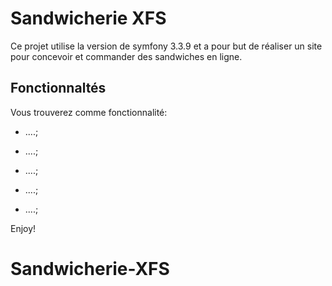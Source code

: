 Sandwicherie XFS
========================

Ce projet utilise la version de symfony 3.3.9 et a pour but de réaliser un site pour concevoir
et commander des sandwiches en ligne.

Fonctionnaltés
--------------

Vous trouverez comme fonctionnalité:

  * ....;
  
  * ....;
  
  * ....;
  
  * ....;
  
  * ....;
  


Enjoy!

# Sandwicherie-XFS

